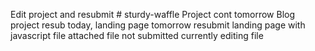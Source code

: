 Edit project and resubmit # sturdy-waffle
Project cont tomorrow
Blog project resub today, landing page tomorrow
resubmit landing page with javascript file attached
file not submitted
currently editing file
